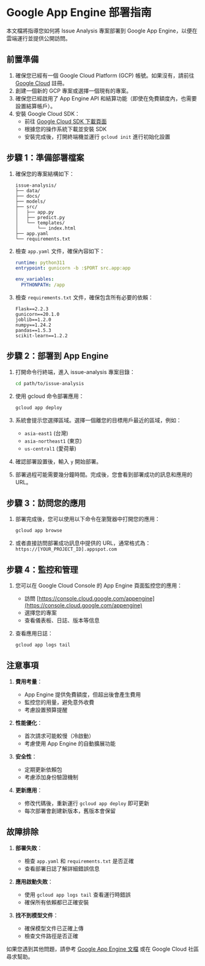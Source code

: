 # Google App Engine 部署指南

本文檔將指導您如何將 Issue Analysis 專案部署到 Google App Engine，以便在雲端運行並提供公開訪問。

## 前置準備

1. 確保您已經有一個 Google Cloud Platform (GCP) 帳號。如果沒有，請前往 [Google Cloud](https://cloud.google.com/) 註冊。
2. 創建一個新的 GCP 專案或選擇一個現有的專案。
3. 確保您已經啟用了 App Engine API 和結算功能（即使在免費額度內，也需要設置結算帳戶）。
4. 安裝 Google Cloud SDK：
   - 前往 [Google Cloud SDK 下載頁面](https://cloud.google.com/sdk/docs/install)
   - 根據您的操作系統下載並安裝 SDK
   - 安裝完成後，打開終端機並運行 `gcloud init` 進行初始化設置

## 步驟 1：準備部署檔案

1. 確保您的專案結構如下：
   ```
   issue-analysis/
   ├── data/
   ├── docs/
   ├── models/
   ├── src/
   │   ├── app.py
   │   ├── predict.py
   │   └── templates/
   │       └── index.html
   ├── app.yaml
   └── requirements.txt
   ```

2. 檢查 `app.yaml` 文件，確保內容如下：
   ```yaml
   runtime: python311
   entrypoint: gunicorn -b :$PORT src.app:app

   env_variables:
     PYTHONPATH: /app
   ```

3. 檢查 `requirements.txt` 文件，確保包含所有必要的依賴：
   ```
   Flask==2.2.3
   gunicorn==20.1.0
   joblib==1.2.0
   numpy==1.24.2
   pandas==1.5.3
   scikit-learn==1.2.2
   ```

## 步驟 2：部署到 App Engine

1. 打開命令行終端，進入 issue-analysis 專案目錄：
   ```bash
   cd path/to/issue-analysis
   ```

2. 使用 gcloud 命令部署應用：
   ```bash
   gcloud app deploy
   ```

3. 系統會提示您選擇區域。選擇一個離您的目標用戶最近的區域，例如：
   - `asia-east1` (台灣)
   - `asia-northeast1` (東京)
   - `us-central1` (愛荷華)

4. 確認部署設置後，輸入 `y` 開始部署。

5. 部署過程可能需要幾分鐘時間。完成後，您會看到部署成功的訊息和應用的 URL。

## 步驟 3：訪問您的應用

1. 部署完成後，您可以使用以下命令在瀏覽器中打開您的應用：
   ```bash
   gcloud app browse
   ```

2. 或者直接訪問部署成功訊息中提供的 URL，通常格式為：
   `https://[YOUR_PROJECT_ID].appspot.com`

## 步驟 4：監控和管理

1. 您可以在 Google Cloud Console 的 App Engine 頁面監控您的應用：
   - 訪問 [https://console.cloud.google.com/appengine](https://console.cloud.google.com/appengine)
   - 選擇您的專案
   - 查看儀表板、日誌、版本等信息

2. 查看應用日誌：
   ```bash
   gcloud app logs tail
   ```

## 注意事項

1. **費用考量**：
   - App Engine 提供免費額度，但超出後會產生費用
   - 監控您的用量，避免意外收費
   - 考慮設置預算提醒

2. **性能優化**：
   - 首次請求可能較慢（冷啟動）
   - 考慮使用 App Engine 的自動擴展功能

3. **安全性**：
   - 定期更新依賴包
   - 考慮添加身份驗證機制

4. **更新應用**：
   - 修改代碼後，重新運行 `gcloud app deploy` 即可更新
   - 每次部署會創建新版本，舊版本會保留

## 故障排除

1. **部署失敗**：
   - 檢查 `app.yaml` 和 `requirements.txt` 是否正確
   - 查看部署日誌了解詳細錯誤信息

2. **應用啟動失敗**：
   - 使用 `gcloud app logs tail` 查看運行時錯誤
   - 確保所有依賴都已正確安裝

3. **找不到模型文件**：
   - 確保模型文件已正確上傳
   - 檢查文件路徑是否正確

如果您遇到其他問題，請參考 [Google App Engine 文檔](https://cloud.google.com/appengine/docs) 或在 Google Cloud 社區尋求幫助。
